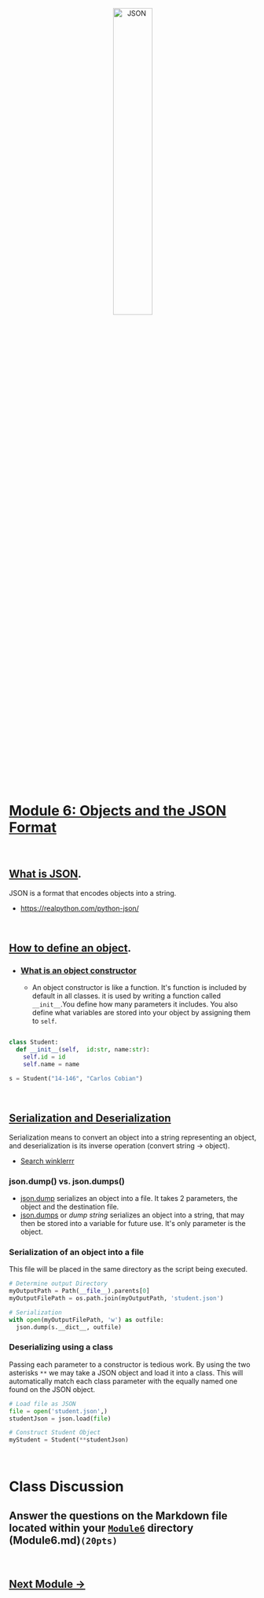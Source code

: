 <div style="text-align:center">
        <img    src="https://www.nylas.com/wp-content/uploads/JSON_Blog_Hero.png"
                title="JSON" 
                width="40%" 
                height="40%" />
</div>
<br>

# [Module 6: Objects and the JSON Format](https://www.geeksforgeeks.org/convert-class-object-to-json-in-python)

<br>

## [What is JSON](https://www.w3schools.com/whatis/whatis_json.asp).
JSON is a format that encodes objects into a string.
* https://realpython.com/python-json/
  
<br>

## [How to define an object](https://www.geeksforgeeks.org/convert-class-object-to-json-in-python/).
* ### [What is an object constructor](https://www.geeksforgeeks.org/constructors-in-python)
  * An object constructor is like a function. It's function is included by default in all classes. it is used by writing a function called `__init__`.You define how many parameters it includes. You also define what variables are stored into your object by assigning them to `self`.

```python

class Student:
  def __init__(self,  id:str, name:str):
    self.id = id
    self.name = name

s = Student("14-146", "Carlos Cobian")

```

<br>

## [Serialization and Deserialization](https://medium.com/swlh/object-serialization-and-deserialization-in-python-5fad3c2970a4)
 Serialization means to convert an object into a string representing an object, and deserialization is its inverse operation (convert string -> object). 
 * [Search winklerrr](https://stackoverflow.com/questions/3316762/what-is-deserialize-and-serialize-in-json)

### json.dump() vs. json.dumps()
* <u>json.dump</u> serializes an object into a file. It takes 2 parameters, the object and the destination file.
* <u>json.dumps</u> or *dump string* serializes an object into a string, that may then be stored into a variable for future use. It's only parameter is the object.

### Serialization of an object into a file
This file will be placed in the same directory as the script being executed.

```python
# Determine output Directory
myOutputPath = Path(__file__).parents[0]
myOutputFilePath = os.path.join(myOutputPath, 'student.json')

# Serialization
with open(myOutputFilePath, 'w') as outfile:
  json.dump(s.__dict__, outfile)
```

### Deserializing using a class
Passing each parameter to a constructor is tedious work. By using the two asterisks `**` we may take a JSON object and load it into a class. This will automatically match each class parameter with the equally named one found on the JSON object. 
```python
# Load file as JSON
file = open('student.json',)
studentJson = json.load(file)

# Construct Student Object
myStudent = Student(**studentJson)
```

<br>

# Class Discussion
## Answer the questions on the Markdown file located within your <u>`Module6`</u> directory (Module6.md)`(20pts)`
<!-- Welcome! These are your questions. -->
<!-- Answer using full sentences to receive all points. -->
<!-- 

What does JSON Stand for?

 - Answer: JSON stands for JavaScript Object Notation.

Why are JSON formats important?

 - Answer: JSON is useful to share information/data. Some examples are videos, songs, and more. JSON helps store information and data.

Create an example of a JSON object with at least 4 values. It may represent anything but it must be original.

 - Answer: 
# Family
def__init__(self, son: str, father: str, mother: str, brother: str):

self.son = son
self.father = father
self.mother = mother
self.brother = brother

Big brother: (14 years old, Marcos Perez)

What is the difference between serialization and deserialization?

 - Answer: Serialization is to convert an object into a string that is representing an object, while deserialization is the inverse operation.

Research data persistance. What did you find?

 - Answer: According to datastax.com, data persistence is the continuance of an effect after the cause of its effect has been removed. There are different data stores such as pure in-memory (no persistence, like Scalaris or memcached), in-memory with periodic snapshots (like Reddis or Oracle Coherence), disk-based with update-in-place writes (like MongoDB or MySQL ISAM), and commitlog-based (like OLTP databases, Oracle, SQL Server).

Type down any class notes below this sentence:
JSON is useful to share information/data. Some examples are videos, songs, and more. JSON helps store information and data.


Lackluster responses may result in point deductions.
-->

<br>

## [Next Module ->](/../../tree/main/Modules/Module7/Module7.md)
